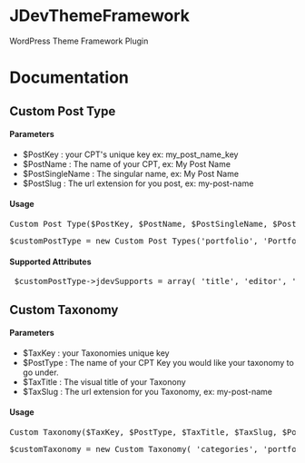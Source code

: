 JDevThemeFramework
==================

WordPress Theme Framework Plugin

Documentation
==================

<h2>Custom Post Type</h2>
<h4> Parameters </h4>
<ul>
<li>$PostKey :  your CPT's unique key ex: my_post_name_key</li>
<li>$PostName : The name of your CPT, ex: My Post Name</li>
<li>$PostSingleName : The singular name, ex: My Post Name</li>
<li>$PostSlug : The url extension for you post, ex: my-post-name</li>
</ul>

<h4> Usage </h4>
<pre>Custom_Post_Type($PostKey, $PostName, $PostSingleName, $PostSlug)</pre>

<pre>$customPostType = new Custom_Post_Types('portfolio', 'Portfolio', 'Portfolio', 'porfolio-slug', 'post_icon_url');</pre>

<h4>Supported Attributes</h4>

<pre> $customPostType->jdevSupports = array( 'title', 'editor', 'thumbnail', 'page-attributes' );</pre>


<h2>Custom Taxonomy</h2>
<h4> Parameters </h4>
<ul>
<li>$TaxKey :  your Taxonomies unique key </li>
<li>$PostType : The name of your CPT Key you would like your taxonomy to go under.</li>
<li>$TaxTitle : The visual title of your Taxonony</li>
<li>$TaxSlug : The url extension for you Taxonomy, ex: my-post-name</li>
</ul>

<h4> Usage </h4>
<pre>Custom_Taxonomy($TaxKey, $PostType, $TaxTitle, $TaxSlug, $PostPage)</pre>

<pre>$customTaxonomy = new Custom_Taxonomy( 'categories', 'portfolio', 'Categories', 'portfolio-categories');</pre>